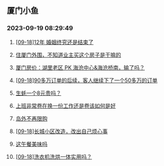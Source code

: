 ## 厦门小鱼 
### 2023-09-19 08:29:49

1. [[09-18]12年 婚姻终究还是结束了](http://bbs.xmfish.com/read-htm-tid-18074414.html)

2. [住厦门外围，不知道业主买这个房子是干嘛的](http://bbs.xmfish.com/read-htm-tid-18074442.html)

3. [厦门房价：湖里老区 PK 海沧中心&海沧桥南，输了吗？](http://bbs.xmfish.com/read-htm-tid-18074246.html)

4. [[09-18]90多万订单的后续，客人继续下了一个50多万的订单](http://bbs.xmfish.com/read-htm-tid-18074573.html)

5. [生蚝一个8元贵吗？](http://bbs.xmfish.com/read-htm-tid-18074224.html)

6. [上班非常卷在换一份工作还是卷该如何是好](http://bbs.xmfish.com/read-htm-tid-18074291.html)

7. [岛外不再限购](http://bbs.xmfish.com/read-htm-tid-18074669.html)

8. [[09-18]长城小区改造，改出自己烦心事](http://bbs.xmfish.com/read-htm-tid-18074505.html)

9. [这午餐美味吗](http://bbs.xmfish.com/read-htm-tid-18074435.html)

10. [[09-18]洗衣机洗烘一体实用吗？](http://bbs.xmfish.com/read-htm-tid-18074495.html)

